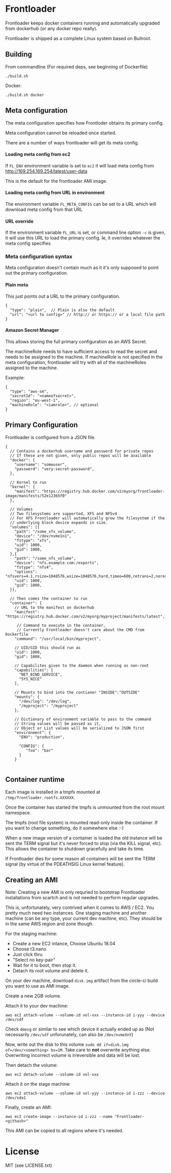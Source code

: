 # Frontloader

Frontloader keeps docker containers running and automatically upgraded from dockerhub (or any docker repo really).

Frontloader is shipped as a complete Linux system based on Builroot.

## Building

From commandline (For required deps, see beginning of Dockerfile)

```
./build.sh
```

Docker:

```
./build.sh docker
```

## Meta configuration

The meta configuration specifies how Frontloder obtains its primary config.

Meta configuration cannot be reloaded once started.

There are a number of ways frontloader will get its meta config.

#### Loading meta config from ec2

If `FL_ENV` environment variable is set to `ec2` it will load meta config
from http://169.254.169.254/latest/user-data

This is the default for the frontloader AMI image.

#### Loading meta config from URL in environment

The environment variable `FL_META_CONFIG` can be set to a URL which will
download meta config from that URL

#### URL override

If the environment variable `FL_URL` is set, or command line option `-c`
is given, it will use this URL to load the primary config.
Ie, it overrides whatever the meta config specifies

### Meta configuration syntax

Meta configuration doesn't contain much as it it's only supposed to
point out the primary configuration.

#### Plain meta

This just points out a URL to the primary configuration.

```
{
  "type": "plain",  // Plain is also the default
  "url": "<url to config>" // http:// or https:// or a local file path
}
```

#### Amazon Secret Manager

This allows storing the full primary configuration as an AWS Secret.

The machineRole needs to have sufficient access to read the secret and
needs to be assigned to the machine. If machineRole is not specified in
the meta configuration, frontloader will try with all of the machineRoles
assigned to the machine.

Example:

```
{
  "type": "aws-sm",
  "secretId": "<nameofsecret>",
  "region": "eu-west-1",
  "machineRole": "<iamrole>", // optional
}
```

## Primary Configuration

Frontloader is configured from a JSON file.

```
{
  // Contains a dockerhub username and password for private repos
  // If these are not given, only public repos will be available
  "docker": {
    "username": "someuser",
    "password": "very-secret-password",
  },

  // Kernel to run
  "kernel": {
    "manifest": "https://registry.hub.docker.com/v2/myorg/frontloader-image/manifests/52e12365f0"
  },

  // Volumes
  // Two filesystems are supported, XFS and NFSv4
  // For XFS Frontloader will automatically grow the filesystem if the
  // underlying block device expands in size.
  "volumes": [{
    "path": "/some_xfs_volume",
    "device": "/dev/nvme1n1",
    "fstype": "xfs",
    "uid": 1000,
    "gid": 1000,
  },{
    "path": "/some_nfs_volume",
    "device": "nfs.example.com:/exports",
    "fstype": "nfs4",
    "options": "nfsvers=4.1,rsize=1048576,wsize=1048576,hard,timeo=600,retrans=2,noresvport",
    "uid": 1000,
    "gid": 1000,
  }],

  // Then comes the container to run
  "container": {
    // URL to the manifest on dockerhub
    "manifest": "https://registry.hub.docker.com/v2/myorg/myproject/manifests/latest",

     // Command to execute in the container,
     // Currently Frontloader doesn't care about the CMD from Dockerfile
    "command": "/usr/local/bin/myproject",

    // UID/GID this should run as
    "uid": 1000,
    "gid": 1000,

    // Capabilites given to the daemon when running as non-root
    "capabilities": [
      "NET_BIND_SERVICE",
      "SYS_NICE"
    ],

    // Mounts to bind into the contianer "INSIDE":"OUTSIDE"
    "mounts": {
      "/dev/log": "/dev/log",
      "/myproject": "/myproject"
    },

    // Dictionary of environment variable to pass to the command
    // String values will be passed as it,
    // Object or List values will be serialized to JSON first
    "environment": {
      "ENV": "production",

      "CONFIG": {
         "foo": "bar"
      }
    }


```

## Container runtime

Each image is installed in a tmpfs mounted at `/tmp/frontloader.rootfs.XXXXXX`.

Once the container has started the tmpfs is unmounted from the root mount namespace.

The tmpfs (root file system) is mounted read-only inside the container. If you want to change something, do it somewhere else :-)

When a new image version of a container is loaded the old instance will be sent the TERM signal but it's never forced to stop (via the KILL signal, etc). This allows the container to shutdown gracefully and take its time.

If Frontloader dies for some reason all containers will be sent the TERM signal (by virtue of the PDEATHSIG Linux kernel feature).

## Creating an AMI

Note: Creating a new AMI is only requried to bootstrap Frontloader installations from scartch and is not needed to perform regular upgrades.

This is, unfortunately, very contrived when it comes to AWS / EC2. You pretty much need two instances. One staging machine and another machine (can be any type, your current dev machine, etc). They should be in the same AWS region and zone though.

For the staging machine:

- Create a new EC2 intance, Choose Ubuntu 18.04
- Choose t3.nano
- Just click thru
- "Select no key-pair"
- Wait for it to boot, then stop it.
- Detach its root volume and delete it.

On your dev machine, download `disk.img` artifact from the circle-ci build you want to use as AMI image.

Create a new 2GB volume.

Attach it to your dev machine:

`aws ec2 attach-volume --volume-id vol-xxx --instance-id i-yyy --device /dev/sdf`

Check `dmesg` or similar to see which device it actually ended up as (Not necessarily `/dev/sdf` unforunately, can also be `/dev/nvmeXnY`)

Now, write out the disk to this volume `sudo dd if=disk.img of=/dev/<something> bs=1M`. Take care to **not** overwrite anything else. Overwriting incorrect volume is irreversible and data will be lost.

Then detach the volume:

`aws ec2 detach-volume --volume-id vol-xxx`

Attach it on the stage machine:

`aws ec2 attach-volume --volume-id vol-yyy --instance-id i-zzz --device /dev/sda1`

Finally, create an AMI:

`aws ec2 create-image --instance-id i-zzz --name "Frontloader-<githash>"`

This AMI can be copied to all regions where it's needed.

# License

MIT (see LICENSE.txt)
